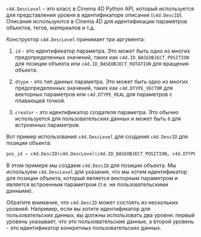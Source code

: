 `c4d.DescLevel` - это класс в Cinema 4D Python API, который используется для представления уровня в идентификаторе описания (`c4d.DescID`). Описания используются в Cinema 4D для идентификации параметров объектов, тегов, материалов и т.д.

Конструктор `c4d.DescLevel` принимает три аргумента:

1. `id` - это идентификатор параметра. Это может быть одно из многих предопределенных значений, таких как `c4d.ID_BASEOBJECT_POSITION` для позиции объекта или `c4d.ID_BASEOBJECT_ROTATION` для вращения объекта.

2. `dtype` - это тип данных параметра. Это может быть одно из многих предопределенных значений, таких как `c4d.DTYPE_VECTOR` для векторных параметров или `c4d.DTYPE_REAL` для параметров с плавающей точкой.

3. `creator` - это идентификатор создателя параметра. Это обычно используется для пользовательских данных и может быть `0` для встроенных параметров.

Вот пример использования `c4d.DescLevel` для создания `c4d.DescID` для позиции объекта:

```python
pos_id = c4d.DescID(c4d.DescLevel(c4d.ID_BASEOBJECT_POSITION, c4d.DTYPE_VECTOR, 0))
```

В этом примере мы создаем `c4d.DescID` для позиции объекта. Мы используем `c4d.DescLevel` для указания, что мы хотим идентификатор для позиции объекта, который является векторным параметром и является встроенным параметром (т.е. не пользовательскими данными).

Обратите внимание, что `c4d.DescID` может состоять из нескольких уровней. Например, если вы хотите идентификатор для пользовательских данных, вы должны использовать два уровня: первый уровень указывает, что это пользовательские данные, а второй уровень - это идентификатор конкретных пользовательских данных.
